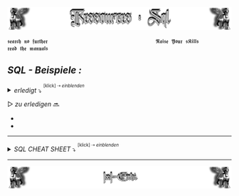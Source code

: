 <!--  library to learn SQL   📓📚  -->

![Lamassu_sql](https://github.com/IxI-Enki/IxI-Enki/blob/main/.dev/visual/Lamassu_Ressources_SQL%20%5B(Kopfzeile)(tiny)%5D.png?raw=true)

    𝖘𝖊𝖆𝖗𝖈𝖍 𝖓𝖔 𝖋𝖚𝖗𝖙𝖍𝖊𝖗                                  𝕽𝖆𝖎𝖘𝖊 𝖄𝖔𝖚𝖗 𝖘𝕶𝖎𝖑𝖑𝖘                                  𝖗𝖊𝖆𝖉 𝖙𝖍𝖊 𝖒𝖆𝖓𝖚𝖆𝖑𝖘
    
<!-- Übungen -->
## ***SQL - Beispiele :***
*<details><summary> erledigt*   ⤵  <sup><sup>[klick] ⇢ *einblenden*</sub></sup>    </summary>

- Uebung-000 -- `ᴇᴍᴘᴛʏLɪɴᴋ`
- Uebung-001 -- `ᴇᴍᴘᴛʏLɪɴᴋ`
- Uebung-002 -- `ᴇᴍᴘᴛʏLɪɴᴋ`
- ... Links werden nachgereicht ...

- Uebung-006 -- [ADAT Persontabelle](https://github.com/IxI-Enki/Uebung-dbi-006)
-
  
---
</details>

<!-- NÄCHSTE Übungen -->
▷   *zu erledigen*   🔜

-
-

---
<!------------------------------------------------------------ CHEAT SHEET ------------------------------------------------------------>
*<details><summary> SQL CHEAT SHEET*   ⤵  <sup><sup>[klick] ⇢ *einblenden*</sub></sup>    </summary>

```sql
drop table CITY;
drop table CITY CASCADE CONSTRAINTS;      -- löscht auch alle references auf table CITY
/*                  Spalten  |  Datentyp   |   Constraint  (foreign key) */
create table CITY ( PLZ         char(4)        primary key,
                    "NAME"      varchar(30));

drop table PERSON;
/*                  Spalten  |  Datentyp  |  Constraint  (foreign key) */
/*-----TABLES ERSTELLEN------------------------------------------------------*/
create table PERSON(PID         number       primary key,
                    FIRSTNAME   varchar(30)  default 'abc',
                    LASTNAME    varchar(30)  NOT NULL,
                    PLZ         char(4)      references     CITY(PLZ));

/*-----TABLES ERWEITERN / SPALTEN EINFüGEN/LöSCHEN---------------------------*/
alter table PERSON add                                   -- ADD         : fügt eine weitere Spalte zu einem bestehenden Table
                    GEBDATE     date        NOT NULL;    ----- auch CONSTRAINTS können nachträglich hinzugefügt werden

alter table PERSON drop column                           -- DROP COLUMN : entfernt eine Spalte wieder
                    GEBDATE;

alter table PERSON modify                                -- MODIFY      : DATENTYP von Spalte im nachhinein verändern
                    FIRSTNAME   varchar (40);

alter table PERSON rename column                         -- RENAME      : Spalten umbenennen
                    LASTNAME to NEW_LASTNAME;

/*-----WERTE IN [TUPLE=]ZEILEN EINFüGEN--------------------------------------*/
insert into PERSON values (1, NULL, 'Mayr', NULL);       -- Werte in alle Spalten
insert into PERSON (PID, LASTNAME) values (2, 'Müller'); -- ausgewählte Werte

---- alle WERTE von PERSON AUSGEBEN:
select * from PERSON;

/*-----NEUER TABLE AUS EXISTIERENDEM-----------------------------------------*/
create table SCHUELER as(select * from PERSON);   -- ACHTUNG CONSTRAINTS WERDEN NICHT VOLLSTäNDIG üBERNOMMEN

---- alle WERTE von SCHUELER AUSGEBEN:
select * from SCHUELER;

/*-----ZUSAMMENGESETZTE KEYS------------------------------------------------*/
create table VERKNUEPFUNG(ID_1 number,
                          ID_2 number,
                                                           primary key(ID_1, ID_2),
                                                           foreign key(ID_1)        references TAB_1(ID_1),
                                                           foreign key(ID_2)        references TAB_2(ID_2));
/*----FUNKTIONAL GLEICH, CONSTRAINTS BENANNT .. dadurch ANSPRECHBAR----------*/
create table VERKNUEPFUNG(ID_1 number,
                          ID_2 number,
                               constraint VERKNUEPFUNG_PK  primary key(ID_1, ID_2),
                               constraint TAB_1_FK         foreign key(ID_1)        references TAB_1(ID_1),
                               constraint TAB_1_FK         foreign key(ID_2)        references TAB_2(ID_2));

```
</details>

---
<!--  🧠by: github.com/IxI-Enki💭  -->
![Lamassu_(x2)](https://github.com/IxI-Enki/IxI-Enki/blob/main/.dev/visual/Lamassu_IxI-Enki%20%5B(Fusszeile)(tiny)%5D.png?raw=true)
